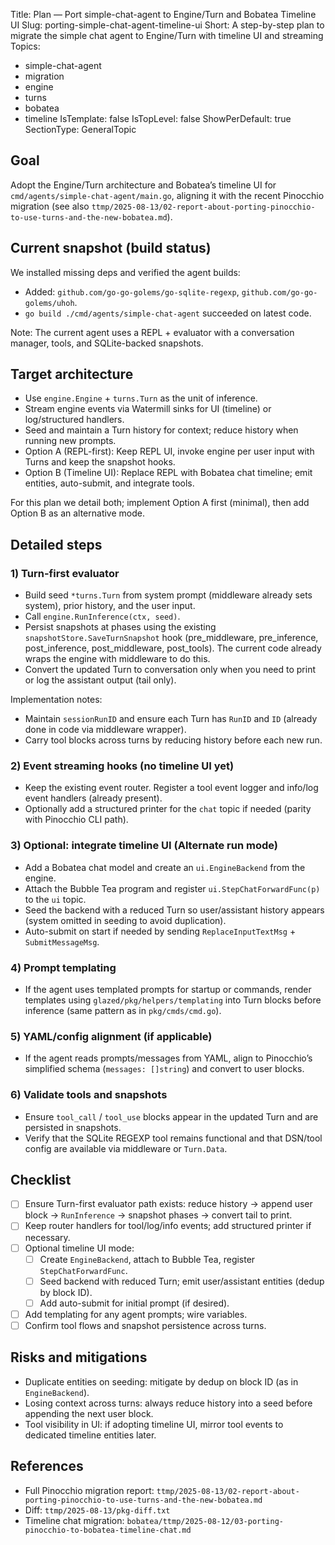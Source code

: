 Title: Plan — Port simple-chat-agent to Engine/Turn and Bobatea Timeline UI
Slug: porting-simple-chat-agent-timeline-ui
Short: A step-by-step plan to migrate the simple chat agent to Engine/Turn with timeline UI and streaming
Topics:
- simple-chat-agent
- migration
- engine
- turns
- bobatea
- timeline
IsTemplate: false
IsTopLevel: false
ShowPerDefault: true
SectionType: GeneralTopic

## Goal

Adopt the Engine/Turn architecture and Bobatea’s timeline UI for `cmd/agents/simple-chat-agent/main.go`, aligning it with the recent Pinocchio migration (see also `ttmp/2025-08-13/02-report-about-porting-pinocchio-to-use-turns-and-the-new-bobatea.md`).

## Current snapshot (build status)

We installed missing deps and verified the agent builds:
- Added: `github.com/go-go-golems/go-sqlite-regexp`, `github.com/go-go-golems/uhoh`.
- `go build ./cmd/agents/simple-chat-agent` succeeded on latest code.

Note: The current agent uses a REPL + evaluator with a conversation manager, tools, and SQLite-backed snapshots.

## Target architecture

- Use `engine.Engine` + `turns.Turn` as the unit of inference.
- Stream engine events via Watermill sinks for UI (timeline) or log/structured handlers.
- Seed and maintain a Turn history for context; reduce history when running new prompts.
- Option A (REPL-first): Keep REPL UI, invoke engine per user input with Turns and keep the snapshot hooks.
- Option B (Timeline UI): Replace REPL with Bobatea chat timeline; emit entities, auto-submit, and integrate tools.

For this plan we detail both; implement Option A first (minimal), then add Option B as an alternative mode.

## Detailed steps

### 1) Turn-first evaluator

- Build seed `*turns.Turn` from system prompt (middleware already sets system), prior history, and the user input.
- Call `engine.RunInference(ctx, seed)`.
- Persist snapshots at phases using the existing `snapshotStore.SaveTurnSnapshot` hook (pre_middleware, pre_inference, post_inference, post_middleware, post_tools). The current code already wraps the engine with middleware to do this.
- Convert the updated Turn to conversation only when you need to print or log the assistant output (tail only).

Implementation notes:
- Maintain `sessionRunID` and ensure each Turn has `RunID` and `ID` (already done in code via middleware wrapper).
- Carry tool blocks across turns by reducing history before each new run.

### 2) Event streaming hooks (no timeline UI yet)

- Keep the existing event router. Register a tool event logger and info/log event handlers (already present).
- Optionally add a structured printer for the `chat` topic if needed (parity with Pinocchio CLI path).

### 3) Optional: integrate timeline UI (Alternate run mode)

- Add a Bobatea chat model and create an `ui.EngineBackend` from the engine.
- Attach the Bubble Tea program and register `ui.StepChatForwardFunc(p)` to the `ui` topic.
- Seed the backend with a reduced Turn so user/assistant history appears (system omitted in seeding to avoid duplication).
- Auto-submit on start if needed by sending `ReplaceInputTextMsg` + `SubmitMessageMsg`.

### 4) Prompt templating

- If the agent uses templated prompts for startup or commands, render templates using `glazed/pkg/helpers/templating` into Turn blocks before inference (same pattern as in `pkg/cmds/cmd.go`).

### 5) YAML/config alignment (if applicable)

- If the agent reads prompts/messages from YAML, align to Pinocchio’s simplified schema (`messages: []string`) and convert to user blocks.

### 6) Validate tools and snapshots

- Ensure `tool_call` / `tool_use` blocks appear in the updated Turn and are persisted in snapshots.
- Verify that the SQLite REGEXP tool remains functional and that DSN/tool config are available via middleware or `Turn.Data`.

## Checklist

- [ ] Ensure Turn-first evaluator path exists: reduce history → append user block → `RunInference` → snapshot phases → convert tail to print.
- [ ] Keep router handlers for tool/log/info events; add structured printer if necessary.
- [ ] Optional timeline UI mode:
  - [ ] Create `EngineBackend`, attach to Bubble Tea, register `StepChatForwardFunc`.
  - [ ] Seed backend with reduced Turn; emit user/assistant entities (dedup by block ID).
  - [ ] Add auto-submit for initial prompt (if desired).
- [ ] Add templating for any agent prompts; wire variables.
- [ ] Confirm tool flows and snapshot persistence across turns.

## Risks and mitigations

- Duplicate entities on seeding: mitigate by dedup on block ID (as in `EngineBackend`).
- Losing context across turns: always reduce history into a seed before appending the next user block.
- Tool visibility in UI: if adopting timeline UI, mirror tool events to dedicated timeline entities later.

## References

- Full Pinocchio migration report: `ttmp/2025-08-13/02-report-about-porting-pinocchio-to-use-turns-and-the-new-bobatea.md`
- Diff: `ttmp/2025-08-13/pkg-diff.txt`
- Timeline chat migration: `bobatea/ttmp/2025-08-12/03-porting-pinocchio-to-bobatea-timeline-chat.md`


